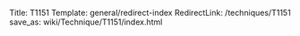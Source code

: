Title: T1151
Template: general/redirect-index
RedirectLink: /techniques/T1151
save_as: wiki/Technique/T1151/index.html
